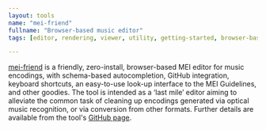```yaml
---
layout: tools
name: "mei-friend"
fullname: "Browser-based music editor"
tags: [editor, rendering, viewer, utility, getting-started, browser-based, sonification]

---
```


[mei-friend](https://mei-friend.mdw.ac.at) is a friendly, zero-install, browser-based MEI editor for music encodings, with schema-based autocompletion, GitHub integration, keyboard shortcuts, an easy-to-use look-up interface to the MEI Guidelines, and other goodies. The tool is intended as a ‘last mile’ editor aiming to alleviate the common task of cleaning up encodings generated via optical music recognition, or via conversion from other formats. Further details are available from the tool's [GitHub page](https://mei-friend.github.io).


